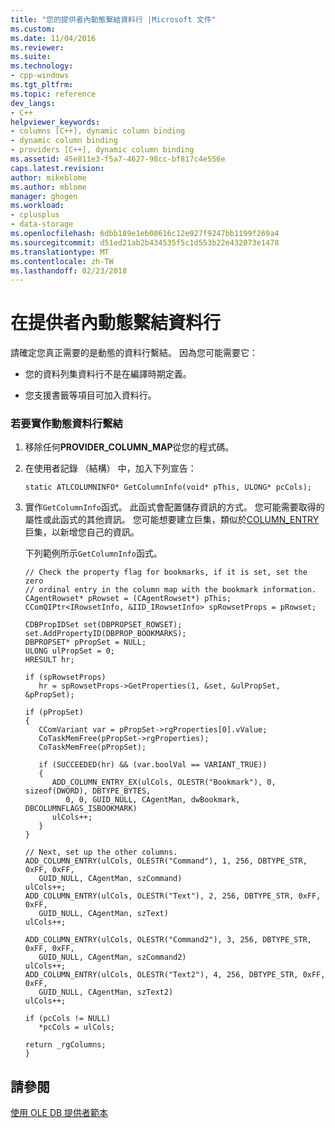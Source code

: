 ```yaml
---
title: "您的提供者內動態繫結資料行 |Microsoft 文件"
ms.custom: 
ms.date: 11/04/2016
ms.reviewer: 
ms.suite: 
ms.technology:
- cpp-windows
ms.tgt_pltfrm: 
ms.topic: reference
dev_langs:
- C++
helpviewer_keywords:
- columns [C++], dynamic column binding
- dynamic column binding
- providers [C++], dynamic column binding
ms.assetid: 45e811e3-f5a7-4627-98cc-bf817c4e556e
caps.latest.revision: 
author: mikeblome
ms.author: mblome
manager: ghogen
ms.workload:
- cplusplus
- data-storage
ms.openlocfilehash: 6dbb189e1eb08616c12e927f9247bb1199f269a4
ms.sourcegitcommit: d51ed21ab2b434535f5c1d553b22e432073e1478
ms.translationtype: MT
ms.contentlocale: zh-TW
ms.lasthandoff: 02/23/2018
---
```

# <a name="dynamically-binding-columns-in-your-provider"></a>在提供者內動態繫結資料行
請確定您真正需要的是動態的資料行繫結。 因為您可能需要它：  
  
-   您的資料列集資料行不是在編譯時期定義。  
  
-   您支援書籤等項目可加入資料行。  
  
### <a name="to-implement-dynamic-column-binding"></a>若要實作動態資料行繫結  
  
1.  移除任何**PROVIDER_COLUMN_MAP**從您的程式碼。  
  
2.  在使用者記錄 （結構） 中，加入下列宣告：  
  
    ```  
    static ATLCOLUMNINFO* GetColumnInfo(void* pThis, ULONG* pcCols);  
    ```  
  
3.  實作`GetColumnInfo`函式。 此函式會配置儲存資訊的方式。 您可能需要取得的屬性或此函式的其他資訊。 您可能想要建立巨集，類似於[COLUMN_ENTRY](../../data/oledb/column-entry.md)巨集，以新增您自己的資訊。  
  
     下列範例所示`GetColumnInfo`函式。  
  
    ```  
    // Check the property flag for bookmarks, if it is set, set the zero  
    // ordinal entry in the column map with the bookmark information.  
    CAgentRowset* pRowset = (CAgentRowset*) pThis;  
    CComQIPtr<IRowsetInfo, &IID_IRowsetInfo> spRowsetProps = pRowset;  
  
    CDBPropIDSet set(DBPROPSET_ROWSET);  
    set.AddPropertyID(DBPROP_BOOKMARKS);  
    DBPROPSET* pPropSet = NULL;  
    ULONG ulPropSet = 0;  
    HRESULT hr;  
  
    if (spRowsetProps)  
       hr = spRowsetProps->GetProperties(1, &set, &ulPropSet, &pPropSet);  
  
    if (pPropSet)  
    {  
       CComVariant var = pPropSet->rgProperties[0].vValue;  
       CoTaskMemFree(pPropSet->rgProperties);  
       CoTaskMemFree(pPropSet);  
  
       if (SUCCEEDED(hr) && (var.boolVal == VARIANT_TRUE))  
       {  
          ADD_COLUMN_ENTRY_EX(ulCols, OLESTR("Bookmark"), 0, sizeof(DWORD), DBTYPE_BYTES,   
             0, 0, GUID_NULL, CAgentMan, dwBookmark, DBCOLUMNFLAGS_ISBOOKMARK)  
          ulCols++;  
       }  
    }  
  
    // Next, set up the other columns.  
    ADD_COLUMN_ENTRY(ulCols, OLESTR("Command"), 1, 256, DBTYPE_STR, 0xFF, 0xFF,   
       GUID_NULL, CAgentMan, szCommand)  
    ulCols++;  
    ADD_COLUMN_ENTRY(ulCols, OLESTR("Text"), 2, 256, DBTYPE_STR, 0xFF, 0xFF,   
       GUID_NULL, CAgentMan, szText)  
    ulCols++;  
  
    ADD_COLUMN_ENTRY(ulCols, OLESTR("Command2"), 3, 256, DBTYPE_STR, 0xFF, 0xFF,   
       GUID_NULL, CAgentMan, szCommand2)  
    ulCols++;  
    ADD_COLUMN_ENTRY(ulCols, OLESTR("Text2"), 4, 256, DBTYPE_STR, 0xFF, 0xFF,   
       GUID_NULL, CAgentMan, szText2)  
    ulCols++;  
  
    if (pcCols != NULL)  
       *pcCols = ulCols;  
  
    return _rgColumns;  
    }  
    ```  
  
## <a name="see-also"></a>請參閱  
 [使用 OLE DB 提供者範本](../../data/oledb/working-with-ole-db-provider-templates.md)